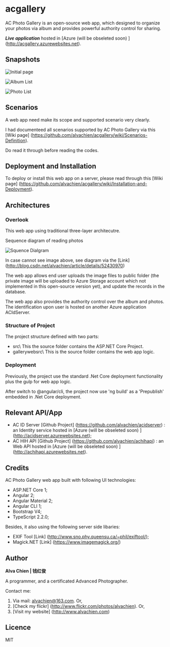 # acgallery
AC Photo Gallery is an open-source web app, which designed to organize your photos via album and provides powerful authority control for sharing.

***Live application***  hosted in [Azure (will be obseleted soon) ] (http://acgallery.azurewebsites.net).

## Snapshots
![Initial page](https://github.com/alvachien/acgallery/blob/master/docs/images/indexpage.JPG)

![Album List](https://github.com/alvachien/acgallery/blob/master/docs/images/AlbumPage.JPG)

![Photo List](https://github.com/alvachien/acgallery/blob/master/docs/images/PhotoListPage.JPG)

## Scenarios
A web app need make its scope and supported scenario very clearly.

I had documenteed all scenarios supported by AC Photo Gallery via this [Wiki page] (https://github.com/alvachien/acgallery/wiki/Scenarios-Definition).

Do read it through before reading the codes.


## Deployment and Installation
To deploy or install this web app on a server, please read through this [Wiki page] (https://github.com/alvachien/acgallery/wiki/Installation-and-Deployment).


## Architectures

### Overlook
This web app using traditional three-layer architecutre.

Sequence diagram of reading photos
 
![Squence Dialgram](https://github.com/alvachien/acgallery/blob/master/SequenceDrm.PNG)

In case cannot see image above, see diagram via the [Link] (http://blog.csdn.net/alvachien/article/details/52430970)

The web app allows end user uploads the image files to public folder (the private image will be uploaded to Azure Storage account which not implemented in this open-source version yet), and update the records in the database.

The web app also provides the authority control over the album and photos. The identification upon user is hosted on another Azure application ACIdServer.

### Structure of Project
The project structure defined with two parts: 
 - src\  This the source folder contains the ASP.NET Core Project.
 - gallerywebsrc\ This is the source folder contains the web app logic.

### Deployment
Previously, the project use the standard .Net Core deployment functionality plus the gulp for web app logic.

After switch to @angular/cli, the project now use 'ng build' as a 'Prepublish' embedded in .Net Core deployment.

## Relevant API/App
- AC ID Server [Github Project] (https://github.com/alvachien/acidserver) : an Identity service hosted in [Azure (will be obseleted soon) ] (http://acidserver.azurewebsites.net);
- AC HIH API [Github Project] (https://github.com/alvachien/achihapi) : an Web API hosted in [Azure (will be obseleted soon) ] (http://achihapi.azurewebsites.net).


## Credits
AC Photo Gallery web app built with following UI technologies:
- ASP.NET Core 1;
- Angular 2;
- Angular Material 2;
- Angular CLI 1;
- Bootstrap V4;
- TypeScript 2.2.0;

Besides, it also using the following server side libaries:
- EXIF Tool [Link] (http://www.sno.phy.queensu.ca/~phil/exiftool/);
- Magick.NET [Link] (https://www.imagemagick.org/)


## Author
**Alva Chien | 钱红俊**

A programmer, and a certificated Advanced Photographer.  
 
Contact me:

1. Via mail: alvachien@163.com. Or,
2. [Check my flickr] (http://www.flickr.com/photos/alvachien). Or,
3. [Visit my website] (http://www.alvachien.com)

## Licence
MIT
